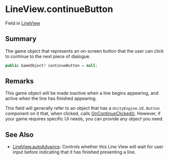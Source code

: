 # LineView.continueButton

Field in [LineView](/docs/api/csharp/yarn.unity.legacy.lineview.md)

## Summary


The game object that represents an on-screen button that the user
can click to continue to the next piece of dialogue.


```csharp
public GameObject? continueButton = null;
```

## Remarks

<p>This game object will be made inactive when a line begins
appearing, and active when the line has finished appearing.</p> <p>
This field will generally refer to an object that has a <code>UnityEngine.UI.Button</code> component on it that, when clicked, calls <a href="yarn.unity.legacy.lineview.oncontinueclicked.md">OnContinueClicked()</a>. However, if your game requires specific
UI needs, you can provide any object you need.</p>

## See Also

* [LineView.autoAdvance](/docs/api/csharp/yarn.unity.legacy.lineview.autoadvance.md): Controls whether this Line View will wait for user input before indicating that it has finished presenting a line.

